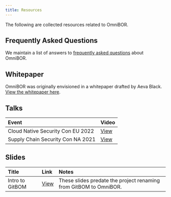```yaml
---
title: Resources
---
```


The following are collected resources related to OmniBOR.

## Frequently Asked Questions

We maintain a list of answers to [frequently asked questions][faq] about
OmniBOR.

## Whitepaper

OmniBOR was originally envisioned in a whitepaper drafted by Aeva Black.
[View the whitepaper here][whitepaper].

## Talks

| Event                             | Video                                     |
|:----------------------------------|:------------------------------------------|
| Cloud Native Security Con EU 2022 | [View][cloud_native_security_con_eu_2022] |
| Supply Chain Security Con NA 2021 | [View][supply_chain_security_con_na_2021] |

## Slides

| Title           | Link          | Notes                                                             |
|:----------------|:--------------|:------------------------------------------------------------------|
| Intro to GitBOM | [View][intro] | These slides predate the project renaming from GitBOM to OmniBOR. |

[faq]: @/resources/faq.md
[cloud_native_security_con_eu_2022]: https://www.youtube.com/watch?v=2SSkNLWL4UM
[supply_chain_security_con_na_2021]: https://www.youtube.com/watch?v=GKyrsDOse6s&t=546s
[intro]: https://docs.google.com/presentation/d/1fSyRyvYhRYQr-RGm5N1TFcSLQdNV7YYtZmaf2xVwjy4/edit?usp=sharing
[whitepaper]: @/resources/whitepaper.md
